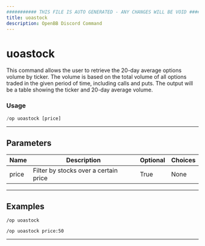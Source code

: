 ```yaml
---
########### THIS FILE IS AUTO GENERATED - ANY CHANGES WILL BE VOID ###########
title: uoastock
description: OpenBB Discord Command
---
```


# uoastock

This command allows the user to retrieve the 20-day average options volume by ticker. The volume is based on the total volume of all options traded in the given period of time, including calls and puts. The output will be a table showing the ticker and 20-day average volume.

### Usage

```python wordwrap
/op uoastock [price]
```

---

## Parameters

| Name | Description | Optional | Choices |
| ---- | ----------- | -------- | ------- |
| price | Filter by stocks over a certain price | True | None |


---

## Examples

```
/op uoastock
```

```
/op uoastock price:50
```

---
